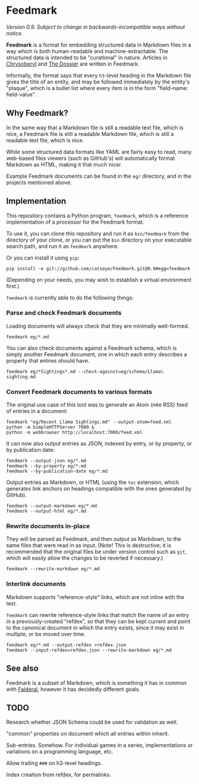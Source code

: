 Feedmark
========

*Version 0.9.  Subject to change in backwards-incompatible ways without notice.*

**Feedmark** is a format for embedding structured data in Markdown files
in a way which is both human-readable and machine-extractable.
The structured data is intended to be "curational" in nature.
Articles in [Chrysoberyl][] and [The Dossier][] are written in Feedmark.

Informally, the format says that every `h3`-level heading in the
Markdown file gives the title of an entity, and may be followed
immediately by the entity's "plaque", which is a bullet list
where every item is in the form "field-name: field-value".

Why Feedmark?
-------------

In the same way that a Markdown file is still a readable text file,
which is nice, a Feedmark file is still a readable Markdown file,
which is still a readable text file, which is nice.

While some structured data formats like YAML are fairly easy to
read, many web-based files viewers (such as GitHub's) will
automatically format Markdown as HTML, making it that much nicer.

Example Feedmark documents can be found in the `eg/` directory,
and in the projects mentioned above.

Implementation
--------------

This repository contains a Python program, `feedmark`, which is a
reference implementation of a processor for the Feedmark format.

To use it, you can clone this repository and run it as `bin/feedmark`
from the directory of your clone, or you can put the `bin` directory
on your executable search path, and run it as `feedmark` anywhere.

Or you can install it using `pip`:

    pip install -e git://github.com/catseye/Feedmark.git@0.9#egg=feedmark

(Depending on your needs, you may wish to establish a virtual environment
first.)

`feedmark` is currently able to do the following things:

### Parse and check Feedmark documents

Loading documents will always check that they are minimally well-formed.

    feedmark eg/*.md

You can also check documents against a Feedmark schema, which is
simply another Feedmark document, one in which each entry describes
a property that entries should have.

    feedmark eg/*Sightings*.md --check-against=eg/schema/Llama\ sighting.md

### Convert Feedmark documents to various formats

The original use case of this tool was to generate an Atom (née RSS)
feed of entries in a document:

    feedmark "eg/Recent Llama Sightings.md" --output-atom=feed.xml
    python -m SimpleHTTPServer 7000 &
    python -m webbrowser http://localhost:7000/feed.xml

It can now also output entries as JSON, indexed by entry, or by
property, or by publication date:

    feedmark --output-json eg/*.md
    feedmark --by-property eg/*.md
    feedmark --by-publication-date eg/*.md

Output entries as Markdown, or HTML (using the `toc` extension,
which generates link anchors on headings compatible with the ones
generated by GitHub).

    feedmark --output-markdown eg/*.md
    feedmark --output-html eg/*.md

### Rewrite documents in-place

They will be parsed as Feedmark, and then output as Markdown, to the
same files that were read in as input.  (Note!  This is destructive;
it is recommended that the original files be under version control such
as `git`, which will easily allow the changes to be reverted if necessary.)

    feedmark --rewrite-markdown eg/*.md

### Interlink documents

Markdown supports "reference-style" links, which are not inline
with the text.

`feedmark` can rewrite reference-style links that match the name of
an entry in a previously-created "refdex", so that they
can be kept current and point to the canonical document in which the
entry exists, since it may exist in multiple, or be moved over time.

    feedmark eg/*.md --output-refdex >refdex.json
    feedmark --input-refdex=refdex.json --rewrite-markdown eg/*.md

See also
--------

Feedmark is a subset of Markdown, which is something it has in common
with [Falderal][], however it has decidedly different goals.

TODO
----

Research whether JSON Schema could be used for validation as well.

"common" properties on document which all entries within inherit.

Sub-entries.  Somehow.  For individual games in a series, implementations
or variations on a programming language, etc.

Allow trailing `###` on h3-level headings.

Index creation from refdex, for permalinks.

[Falderal]: http://catseye.tc/node/Falderal
[Chrysoberyl]: http://git.catseye.tc/Chrysoberyl/
[The Dossier]: http://git.catseye.tc/The-Dossier/
